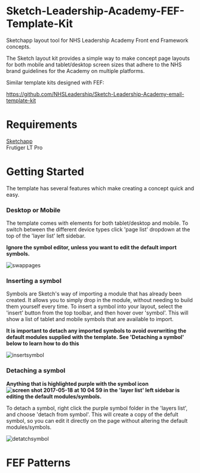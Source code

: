 # Sketch-Leadership-Academy-FEF-Template-Kit
Sketchapp layout tool for NHS Leadership Academy Front end Framework concepts.

The Sketch layout kit provides a simple way to make concept page layouts for both mobile and tablet/desktop screen sizes that adhere to the NHS brand guidelines for the Academy on multiple platforms.

Similar template kits designed with FEF:

https://github.com/NHSLeadership/Sketch-Leadership-Academy-email-template-kit

# Requirements
[Sketchapp](https://www.sketchapp.com/ "Download Sketchapp")<br />
Frutiger LT Pro

# Getting Started

The template has several features which make creating a concept quick and easy.

### Desktop or Mobile

The template comes with elements for both tablet/desktop and mobile. To switch between the different device types click 'page list' dropdown at the top of the 'layer list' left sidebar. 

**Ignore the symbol editor, unless you want to edit the default import symbols.**

![swappages](https://user-images.githubusercontent.com/23170050/26997005-5d1d0798-4d6e-11e7-8c02-6b44ed72d6cb.gif)

### Inserting a symbol

Symbols are Sketch's way of importing a module that has already been created. It allows you to simply drop in the module, without needing to build them yourself every time. To insert a symbol into your layout, select the 'insert' button from the top toolbar, and then hover over 'symbol'. This will show a list of tablet and mobile symbols that are available to import. 

**It is important to detach any imported symbols to avoid overwriting the default modules supplied with the template. See 'Detaching a symbol' below to learn how to do this**

![insertsymbol](https://user-images.githubusercontent.com/23170050/26934358-0a8c7486-4c61-11e7-8dde-1fa21bfd2764.gif)

### Detaching a symbol

**Anything that is highlighted purple with the symbol icon ![screen shot 2017-05-18 at 10 04 59](https://cloud.githubusercontent.com/assets/23170050/26194808/85366748-3bb1-11e7-97e4-de4e82f682b1.png)
 in the 'layer list' left sidebar is editing the default modules/symbols.**

To detach a symbol, right click the purple symbol folder in the 'layers list', and choose 'detach from symbol'. This will create a copy of the defult symbol, so you can edit it directly on the page without altering the default modules/symbols.

![detatchsymbol](https://user-images.githubusercontent.com/23170050/26997108-faa44756-4d6e-11e7-8c99-21ced1497fd9.gif)


# FEF Patterns


